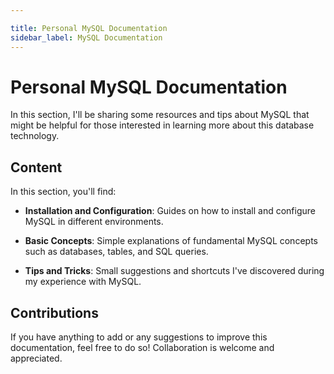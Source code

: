 ```yaml
---

title: Personal MySQL Documentation
sidebar_label: MySQL Documentation
---
```


# Personal MySQL Documentation

In this section, I'll be sharing some resources and tips about MySQL that might be helpful for those interested in learning more about this database technology.

## Content

In this section, you'll find:

- **Installation and Configuration**: Guides on how to install and configure MySQL in different environments.

- **Basic Concepts**: Simple explanations of fundamental MySQL concepts such as databases, tables, and SQL queries.

- **Tips and Tricks**: Small suggestions and shortcuts I've discovered during my experience with MySQL.

## Contributions

If you have anything to add or any suggestions to improve this documentation, feel free to do so! Collaboration is welcome and appreciated.

